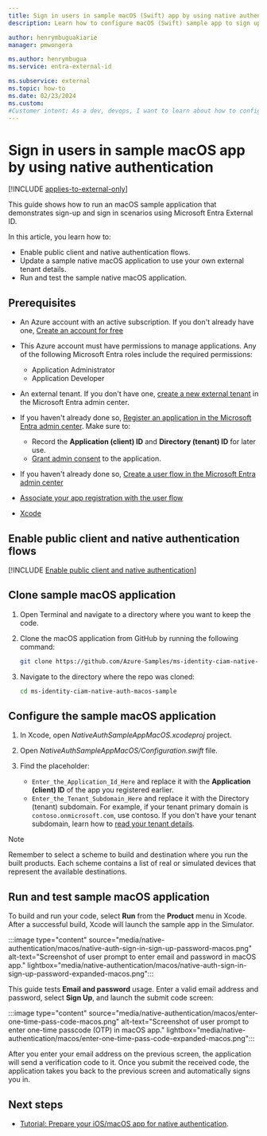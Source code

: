 ```yaml
---
title: Sign in users in sample macOS (Swift) app by using native authentication
description: Learn how to configure macOS (Swift) sample app to sign up and sign in using Microsoft Entra External ID.

author: henrymbuguakiarie
manager: pmwongera

ms.author: henrymbugua
ms.service: entra-external-id

ms.subservice: external
ms.topic: how-to
ms.date: 02/23/2024
ms.custom:
#Customer intent: As a dev, devops, I want to learn about how to configure native authentication macOS sample app to sign up and sign in scenarios using Microsoft Entra External ID.
---
```


# Sign in users in sample macOS app by using native authentication

[!INCLUDE [applies-to-external-only](../external-id/includes/applies-to-external-only.md)]

This guide shows how to run an macOS sample application that demonstrates sign-up and sign in scenarios using Microsoft Entra External ID. 

In this article, you learn how to: 

- Enable public client and native authentication flows. 
- Update a sample native macOS application to use your own external tenant details. 
- Run and test the sample native macOS application. 

## Prerequisites 

* An Azure account with an active subscription. If you don't already have one, [Create an account for free](https://azure.microsoft.com/free/?WT.mc_id=A261C142F)
* This Azure account must have permissions to manage applications. Any of the following Microsoft Entra roles include the required permissions:
  * Application Administrator
  * Application Developer
* An external tenant. If you don't have one, [create a new external tenant](../external-id/customers/how-to-create-external-tenant-portal.md) in the Microsoft Entra admin center.
* If you haven't already done so, [Register an application in the Microsoft Entra admin center](quickstart-register-app.md). Make sure to:

    * Record the **Application (client) ID** and **Directory (tenant) ID** for later use.
    * [Grant admin consent](quickstart-register-app.md#grant-admin-consent-external-tenants-only) to the application.
* If you haven't already done so, [Create a user flow in the Microsoft Entra admin center](../external-id/customers/how-to-user-flow-sign-up-sign-in-customers.md)
* [Associate your app registration with the user flow](/entra/external-id/customers/how-to-user-flow-add-application)
* <a href="https://developer.apple.com/xcode/resources/" target="_blank">Xcode</a> 

## Enable public client and native authentication flows 

[!INCLUDE [Enable public client and native authentication](../external-id/customers/includes/native-auth/enable-native-authentication.md)]


## Clone sample macOS application 

1. Open Terminal and navigate to a directory where you want to keep the code. 
1. Clone the macOS application from GitHub by running the following command: 

   ```bash
   git clone https://github.com/Azure-Samples/ms-identity-ciam-native-auth-macos-sample.git
   ```

1. Navigate to the directory where the repo was cloned: 

   ```bash
   cd ms-identity-ciam-native-auth-macos-sample
   ```

## Configure the sample macOS application 

1. In Xcode, open *NativeAuthSampleAppMacOS.xcodeproj* project. 
1. Open *NativeAuthSampleAppMacOS/Configuration.swift* file. 
1. Find the placeholder:

   - `Enter_the_Application_Id_Here` and replace it with the **Application (client) ID** of the app you registered earlier. 
   - `Enter_the_Tenant_Subdomain_Here` and replace it with the Directory (tenant) subdomain. For example, if your tenant primary domain is `contoso.onmicrosoft.com`, use contoso. If you don't have your tenant subdomain, learn how to [read your tenant details](../external-id/customers/how-to-create-external-tenant-portal.md#get-the-external-tenant-details). 

> [!NOTE]
> Remember to select a scheme to build and destination where you run the built products. Each scheme contains a list of real or simulated devices that represent the available destinations. 

## Run and test sample macOS application 

To build and run your code, select **Run** from the **Product** menu in Xcode. After a successful build, Xcode will launch the sample app in the Simulator. 

:::image type="content" source="media/native-authentication/macos/native-auth-sign-in-sign-up-password-macos.png" alt-text="Screenshot of user prompt to enter email and password in macOS app." lightbox="media/native-authentication/macos/native-auth-sign-in-sign-up-password-expanded-macos.png"::: 

This guide tests **Email and password** usage. Enter a valid email address and password, select **Sign Up**, and launch the submit code screen: 

:::image type="content" source="media/native-authentication/macos/enter-one-time-pass-code-macos.png" alt-text="Screenshot of user prompt to enter one-time passcode (OTP) in macOS app." lightbox="media/native-authentication/macos/enter-one-time-pass-code-expanded-macos.png"::: 
 
After you enter your email address on the previous screen, the application will send a verification code to it. Once you submit the received code, the application takes you back to the previous screen and automatically signs you in.  

## Next steps 

- [Tutorial: Prepare your iOS/macOS app for native authentication](../external-id/customers/tutorial-native-authentication-prepare-ios-macos-app.md).
